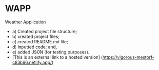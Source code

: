 # WAPP
Weather Application
- a) Created project file structure; 
- b) created project files; 
- c) created README.md file; 
- d) inputted code; and, 
- e) added JSON (for testing purposes).
- [This is an external link to a hosted version] (https://vigorous-mestorf-c83b66.netlify.app/) 
